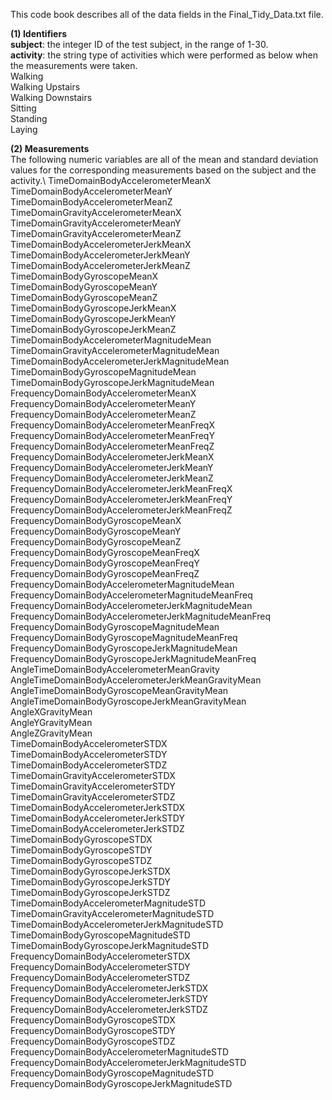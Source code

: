 This code book describes all of the data fields in the Final_Tidy_Data.txt file.

**(1) Identifiers**\
**subject**: the integer ID of the test subject, in the range of 1-30.\
**activity**: the string type of activities which were performed as below when the measurements were taken.\
Walking\
Walking Upstairs\
Walking Downstairs\
Sitting\
Standing\
Laying

**(2) Measurements**\
The following numeric variables are all of the mean and standard deviation values for the corresponding measurements based on the subject and the activity.\ 
TimeDomainBodyAccelerometerMeanX\
TimeDomainBodyAccelerometerMeanY\
TimeDomainBodyAccelerometerMeanZ\
TimeDomainGravityAccelerometerMeanX\
TimeDomainGravityAccelerometerMeanY\
TimeDomainGravityAccelerometerMeanZ\
TimeDomainBodyAccelerometerJerkMeanX\
TimeDomainBodyAccelerometerJerkMeanY\
TimeDomainBodyAccelerometerJerkMeanZ\
TimeDomainBodyGyroscopeMeanX\
TimeDomainBodyGyroscopeMeanY\
TimeDomainBodyGyroscopeMeanZ\
TimeDomainBodyGyroscopeJerkMeanX\
TimeDomainBodyGyroscopeJerkMeanY\
TimeDomainBodyGyroscopeJerkMeanZ\
TimeDomainBodyAccelerometerMagnitudeMean\
TimeDomainGravityAccelerometerMagnitudeMean\
TimeDomainBodyAccelerometerJerkMagnitudeMean\
TimeDomainBodyGyroscopeMagnitudeMean\
TimeDomainBodyGyroscopeJerkMagnitudeMean\
FrequencyDomainBodyAccelerometerMeanX\
FrequencyDomainBodyAccelerometerMeanY\
FrequencyDomainBodyAccelerometerMeanZ\
FrequencyDomainBodyAccelerometerMeanFreqX\
FrequencyDomainBodyAccelerometerMeanFreqY\
FrequencyDomainBodyAccelerometerMeanFreqZ\
FrequencyDomainBodyAccelerometerJerkMeanX\
FrequencyDomainBodyAccelerometerJerkMeanY\
FrequencyDomainBodyAccelerometerJerkMeanZ\
FrequencyDomainBodyAccelerometerJerkMeanFreqX\
FrequencyDomainBodyAccelerometerJerkMeanFreqY\
FrequencyDomainBodyAccelerometerJerkMeanFreqZ\
FrequencyDomainBodyGyroscopeMeanX\
FrequencyDomainBodyGyroscopeMeanY\
FrequencyDomainBodyGyroscopeMeanZ\
FrequencyDomainBodyGyroscopeMeanFreqX\
FrequencyDomainBodyGyroscopeMeanFreqY\
FrequencyDomainBodyGyroscopeMeanFreqZ\
FrequencyDomainBodyAccelerometerMagnitudeMean\
FrequencyDomainBodyAccelerometerMagnitudeMeanFreq\
FrequencyDomainBodyAccelerometerJerkMagnitudeMean\
FrequencyDomainBodyAccelerometerJerkMagnitudeMeanFreq\
FrequencyDomainBodyGyroscopeMagnitudeMean\
FrequencyDomainBodyGyroscopeMagnitudeMeanFreq\
FrequencyDomainBodyGyroscopeJerkMagnitudeMean\
FrequencyDomainBodyGyroscopeJerkMagnitudeMeanFreq\
AngleTimeDomainBodyAccelerometerMeanGravity\
AngleTimeDomainBodyAccelerometerJerkMeanGravityMean\
AngleTimeDomainBodyGyroscopeMeanGravityMean\
AngleTimeDomainBodyGyroscopeJerkMeanGravityMean\
AngleXGravityMean\
AngleYGravityMean\
AngleZGravityMean\
TimeDomainBodyAccelerometerSTDX\
TimeDomainBodyAccelerometerSTDY\
TimeDomainBodyAccelerometerSTDZ\
TimeDomainGravityAccelerometerSTDX\
TimeDomainGravityAccelerometerSTDY\
TimeDomainGravityAccelerometerSTDZ\
TimeDomainBodyAccelerometerJerkSTDX\
TimeDomainBodyAccelerometerJerkSTDY\
TimeDomainBodyAccelerometerJerkSTDZ\
TimeDomainBodyGyroscopeSTDX\
TimeDomainBodyGyroscopeSTDY\
TimeDomainBodyGyroscopeSTDZ\
TimeDomainBodyGyroscopeJerkSTDX\
TimeDomainBodyGyroscopeJerkSTDY\
TimeDomainBodyGyroscopeJerkSTDZ\
TimeDomainBodyAccelerometerMagnitudeSTD\
TimeDomainGravityAccelerometerMagnitudeSTD\
TimeDomainBodyAccelerometerJerkMagnitudeSTD\
TimeDomainBodyGyroscopeMagnitudeSTD\
TimeDomainBodyGyroscopeJerkMagnitudeSTD\
FrequencyDomainBodyAccelerometerSTDX\
FrequencyDomainBodyAccelerometerSTDY\
FrequencyDomainBodyAccelerometerSTDZ\
FrequencyDomainBodyAccelerometerJerkSTDX\
FrequencyDomainBodyAccelerometerJerkSTDY\
FrequencyDomainBodyAccelerometerJerkSTDZ\
FrequencyDomainBodyGyroscopeSTDX\
FrequencyDomainBodyGyroscopeSTDY\
FrequencyDomainBodyGyroscopeSTDZ\
FrequencyDomainBodyAccelerometerMagnitudeSTD\
FrequencyDomainBodyAccelerometerJerkMagnitudeSTD\
FrequencyDomainBodyGyroscopeMagnitudeSTD\
FrequencyDomainBodyGyroscopeJerkMagnitudeSTD
